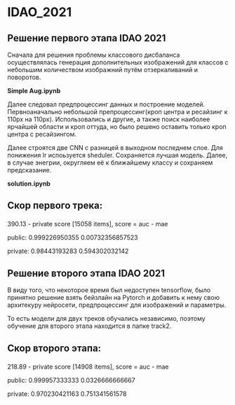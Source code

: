 # IDAO_2021


## Решение первого этапа IDAO 2021


<p>Сначала для решения проблемы классового дисбаланса осуществлялась генерация дополнительных 
изображений для классов с небольшим количеством изображний путём отзеркаливаний и поворотов. </p>

<b>  Simple Aug.ipynb </b>

<p> Далее следовал предпроцессинг данных и построение моделей. Первноаначально небольшой препроцессинг(кроп центра и ресайзинг к 110px на 110px). 
Использовались и другие, а также поиск наиболее ярчайшей области и кроп оттуда, 
но было решено оставить только кроп центра с ресайзингом. </p>

<p> Далее строятся две CNN с разницей в выходном последнем слое. 
Для понижения lr испоьзуется sheduler. Сохраняется лучшая модель. 
Далее, в случае энегрии, округляем её к ближайшему классу и сохраняем предсказание. </p>

<b> solution.ipynb </b>

##  <p> Скор первого трека: </p>
 
<p> 390.13 - private score [15058 items], score = auc - mae </p>
<p> public: 0.999226950355 0.00732356857523  </p>
<p> private: 0.98443193283 0.594302032142   </p>


## Решение второго этапа IDAO 2021

<p> В виду того, что некоторое время был недоступен tensorflow, было принятно решение взять бейзлайн на Pytorch 
и добавить к нему свою архитекуру нейросети, предпроцессинг для изображений и параметры.</p>

<p> То есть модели для двух треков обучались независимо, поэтому обучение для второго этапа находится в папке track2.</p>

## <p> Скор второго этапа: </p>

<p> 218.89 - private score [14908 items], score = auc - mae  </p>
<p> public: 0.999957333333 0.0326666666667 </p>
<p> private: 0.970230421163 0.751341561578 </p>


